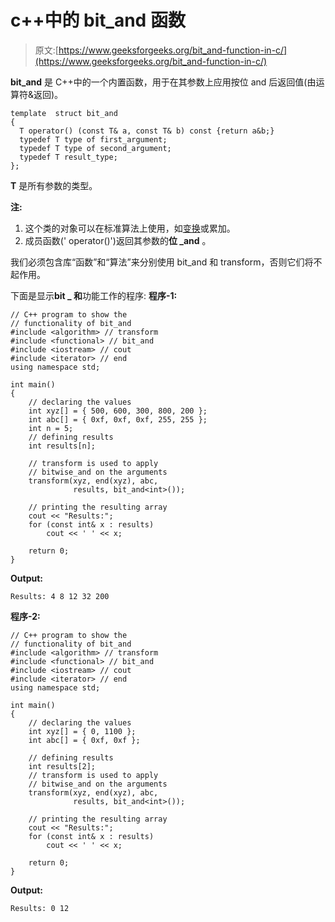 # c++中的 bit_and 函数

> 原文:[https://www.geeksforgeeks.org/bit_and-function-in-c/](https://www.geeksforgeeks.org/bit_and-function-in-c/)

**bit_and** 是 C++中的一个内置函数，用于在其参数上应用按位 and 后返回值(由运算符&返回)。

```
template  struct bit_and 
{
  T operator() (const T& a, const T& b) const {return a&b;}
  typedef T type of first_argument;
  typedef T type of second_argument;
  typedef T result_type;
};

```

**T** 是所有参数的类型。

**注:**

1.  这个类的对象可以在标准算法上使用，如[变换](https://www.geeksforgeeks.org/transform-c-stl-perform-operation-elements/)或累加。
2.  成员函数(' operator()')返回其参数的**位 _and** 。

我们必须包含库“函数”和“算法”来分别使用 bit_and 和 transform，否则它们将不起作用。

下面是显示**bit _ 和**功能工作的程序:
**程序-1:**

```
// C++ program to show the 
// functionality of bit_and
#include <algorithm> // transform
#include <functional> // bit_and
#include <iostream> // cout
#include <iterator> // end
using namespace std;

int main()
{
    // declaring the values
    int xyz[] = { 500, 600, 300, 800, 200 };
    int abc[] = { 0xf, 0xf, 0xf, 255, 255 };
    int n = 5;
    // defining results
    int results[n];

    // transform is used to apply
    // bitwise_and on the arguments
    transform(xyz, end(xyz), abc,
              results, bit_and<int>());

    // printing the resulting array
    cout << "Results:";
    for (const int& x : results)
        cout << ' ' << x;

    return 0;
}
```

**Output:**

```
Results: 4 8 12 32 200

```

**程序-2:**

```
// C++ program to show the 
// functionality of bit_and
#include <algorithm> // transform
#include <functional> // bit_and
#include <iostream> // cout
#include <iterator> // end
using namespace std;

int main()
{
    // declaring the values
    int xyz[] = { 0, 1100 };
    int abc[] = { 0xf, 0xf };

    // defining results
    int results[2];
    // transform is used to apply
    // bitwise_and on the arguments
    transform(xyz, end(xyz), abc,
              results, bit_and<int>());

    // printing the resulting array
    cout << "Results:";
    for (const int& x : results)
        cout << ' ' << x;

    return 0;
}
```

**Output:**

```
Results: 0 12

```
